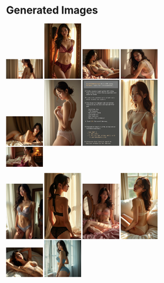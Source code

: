 # Generated Images



<img src="2025_07_27_01.webp" width="100"/> <img src="2025_07_27_02.webp" width="100"/> <img src="2025_07_27_03.webp" width="100"/> <img src="2025_07_27_04.webp" width="100"/> <img src="2025_07_27_05.webp" width="100"/> <img src="2025_07_27_06.webp" width="100"/> <img src="2025_07_27_07.webp" width="100"/> <img src="2025_07_27_08.webp" width="100"/> <img src="2025_07_27_09.webp" width="100"/>

<img src="2025_07_27_10.webp" width="100"/> <img src="2025_07_27_11.webp" width="100"/> <img src="2025_07_27_12.webp" width="100"/> <img src="2025_07_27_13.webp" width="100"/> <img src="2025_07_27_14.webp" width="100"/> <img src="2025_07_27_15.webp" width="100"/>
